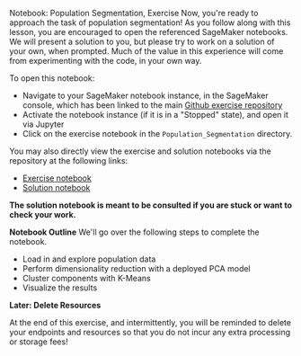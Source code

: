Notebook: Population Segmentation, Exercise
Now, you're ready to approach the task of population segmentation! As you follow along with this lesson, you are encouraged to open the referenced SageMaker notebooks. We will present a solution to you, but please try to work on a solution of your own, when prompted. Much of the value in this experience will come from experimenting with the code, in your own way.

To open this notebook:

>
* Navigate to your SageMaker notebook instance, in the SageMaker console, which has been linked to the main [Github exercise repository](https://github.com/udacity/ML_SageMaker_Studies)
* Activate the notebook instance (if it is in a "Stopped" state), and open it via Jupyter
* Click on the exercise notebook in the `Population_Segmentation` directory.

You may also directly view the exercise and solution notebooks via the repository at the following links:

* [Exercise notebook](https://github.com/udacity/ML_SageMaker_Studies/blob/master/Population_Segmentation/Pop_Segmentation_Exercise.ipynb)
* [Solution notebook](https://github.com/udacity/ML_SageMaker_Studies/blob/master/Population_Segmentation/Pop_Segmentation_Solution.ipynb)

**The solution notebook is meant to be consulted if you are stuck or want to check your work.**

**Notebook Outline**
We'll go over the following steps to complete the notebook.

* Load in and explore population data
* Perform dimensionality reduction with a deployed PCA model
* Cluster components with K-Means
* Visualize the results

**Later: Delete Resources**

At the end of this exercise, and intermittently, you will be reminded to delete your endpoints and resources so that you do not incur any extra processing or storage fees!
